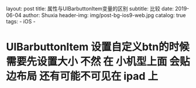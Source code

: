 layout:     post
title:      属性与UIBarbuttonItem变量的区别
subtitle:   比较
date:       2019-06-04
author:     Shuxia
header-img: img/post-bg-ios9-web.jpg
catalog: true
tags:
    - iOS -

# UIBarbuttonItem 设置自定义btn的时候 需要先设置大小  不然 在 小机型上面 会贴边布局 还有可能不可见在 ipad 上

